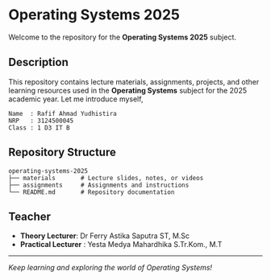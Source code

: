 # Operating Systems 2025

Welcome to the repository for the **Operating Systems 2025** subject.

## Description
This repository contains lecture materials, assignments, projects, and other learning resources used in the **Operating Systems** subject for the 2025 academic year.
Let me introduce myself,
```
Name  : Rafif Ahmad Yudhistira
NRP   : 3124500045
Class : 1 D3 IT B
```

## Repository Structure
```
operating-systems-2025
├── materials       # Lecture slides, notes, or videos
├── assignments     # Assignments and instructions
└── README.md       # Repository documentation
```

## Teacher
- **Theory Lecturer**: Dr Ferry Astika Saputra ST, M.Sc
- **Practical Lecturer** : Yesta Medya Mahardhika S.Tr.Kom., M.T

---
*Keep learning and exploring the world of Operating Systems!*
